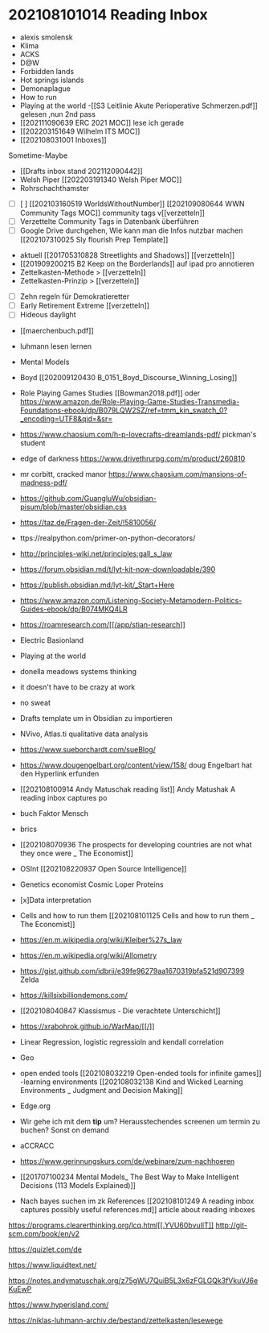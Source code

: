 # 202108101014 Reading Inbox
- alexis smolensk
- Klima
- ACKS
- D@W
- Forbidden lands
- Hot springs islands
- Demonaplague
- How to run
- Playing at the world
-[[S3 Leitlinie Akute Perioperative Schmerzen.pdf]] gelesen ,nun 2nd pass
- [[202111090639 ERC 2021 MOC]]  lese ich gerade
- [[202203151649 Wilhelm ITS MOC]]
- [[202108031001 Inboxes]]

Sometime-Maybe
- [[Drafts inbox stand 202112090442]]
- Welsh Piper [[202203191340 Welsh Piper MOC]]
- Rohrschachthamster
- [ ] [ ] [[202103160519 WorldsWithoutNumber]] [[202109080644 WWN Community Tags MOC]] community tags v[[verzetteln]]
- [ ] Verzettelte Community Tags in Datenbank überführen
- [ ] Google Drive durchgehen, Wie kann man die Infos nutzbar machen [[202107310025 Sly flourish Prep Template]]
- aktuell [[201705310828 Streetlights and Shadows]] [[verzetteln]]
- [[201909200215 B2 Keep on the Borderlands]] auf ipad pro annotieren
- Zettelkasten-Methode > [[verzetteln]]
- Zettelkasten-Prinzip > [[verzetteln]]
- [ ] Zehn regeln für Demokratieretter
- [ ] Early Retirement Extreme [[verzetteln]]
- [ ] Hideous daylight 
- [[maerchenbuch.pdf]]
- luhmann lesen lernen
- Mental Models
- Boyd [[202009120430 B_0151_Boyd_Discourse_Winning_Losing]]
- Role Playing Games Studies [[Bowman2018.pdf]] oder https://www.amazon.de/Role-Playing-Game-Studies-Transmedia-Foundations-ebook/dp/B079LQW2SZ/ref=tmm_kin_swatch_0?_encoding=UTF8&qid=&sr=

- https://www.chaosium.com/h-p-lovecrafts-dreamlands-pdf/ pickman's student
- edge of darkness https://www.drivethrurpg.com/m/product/260810 
- mr corbitt, cracked manor https://www.chaosium.com/mansions-of-madness-pdf/
- https://github.com/GuangluWu/obsidian-pisum/blob/master/obsidian.css
- https://taz.de/Fragen-der-Zeit/!5810056/
- ttps://realpython.com/primer-on-python-decorators/
- http://principles-wiki.net/principles:gall_s_law
- https://forum.obsidian.md/t/lyt-kit-now-downloadable/390
- https://publish.obsidian.md/lyt-kit/_Start+Here	
- https://www.amazon.com/Listening-Society-Metamodern-Politics-Guides-ebook/dp/B074MKQ4LR	
- https://roamresearch.com/[[/app/stian-research]]
- Electric Basionland
- Playing at the world
- donella meadows systems thinking
- it doesn't have to be crazy at work
- no sweat
- Drafts template um in Obsidian zu importieren
- NVivo, Atlas.ti qualitative data analysis
- https://www.sueborchardt.com/sueBlog/
- https://www.dougengelbart.org/content/view/158/ doug Engelbart hat den Hyperlink erfunden
- [[202108100914 Andy Matuschak reading list]] Andy Matushak A reading inbox captures po
- buch Faktor Mensch
- brics
- [[202108070936 The prospects for developing countries are not what they once were _ The Economist]]
- OSInt [[202108220937 Open Source Intelligence]] 
- Genetics economist Cosmic Loper 
 Proteins 
- [x]Data interpretation 
- Cells and how to run them [[202108101125 Cells and how to run them _ The Economist]] 
- https://en.m.wikipedia.org/wiki/Kleiber%27s_law
- https://en.m.wikipedia.org/wiki/Allometry
- https://gist.github.com/idbrii/e39fe96279aa1670319bfa521d907399 Zelda
- https://killsixbilliondemons.com/ 
- [[202108040847 Klassismus - Die verachtete Unterschicht]]
- https://xrabohrok.github.io/WarMap/[[/]]
- Linear Regression, logistic regressioln and kendall correlation
- Geo
- open ended tools [[202108032219 Open-ended tools for infinite games]]
-learning environments [[202108032138 Kind and Wicked Learning Environments _ Judgment and Decision Making]]
- Edge.org
- Wir gehe ich mit dem **tip** um? Herausstechendes screenen um termin zu buchen? Sonst on demand
- aCCRACC
- https://www.gerinnungskurs.com/de/webinare/zum-nachhoeren
- [[201707100234 Mental Models_ The Best Way to Make Intelligent Decisions (113 Models Explained)]]
- Nach bayes suchen im zk
References
 [[202108101249 A reading inbox captures possibly useful references.md]] article about reading inboxes

https://programs.clearerthinking.org/lcq.html[[.YVU60bvuIlT]]
http://git-scm.com/book/en/v2

https://quizlet.com/de

https://www.liquidtext.net/

https://notes.andymatuschak.org/z75gWU7QuiB5L3x6zFGLGQk3fVkuVJ6eKuEwP

https://www.hyperisland.com/

https://niklas-luhmann-archiv.de/bestand/zettelkasten/lesewege